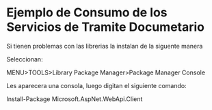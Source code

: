 # Ejemplo de Consumo de los Servicios de Tramite Documetario

Si tienen problemas con las librerias la instalan de la siguente manera

Seleccionan:

MENU>TOOLS>Library Package Manager>Package Manager Console

Les aparecera una consola, luego digitan el siguiente comando:

Install-Package Microsoft.AspNet.WebApi.Client

